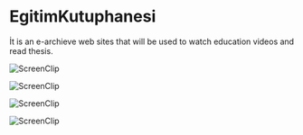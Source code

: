 # EgitimKutuphanesi
İt is an e-archieve web sites that will be used to watch education videos and read thesis.


![ScreenClip](https://user-images.githubusercontent.com/70219430/190847275-3896cea1-bcf0-461d-abe6-5671ebd0b796.png)

![ScreenClip](https://user-images.githubusercontent.com/70219430/190847305-c74c7f71-d5fe-41c1-841a-10f0e17d7b34.png)

![ScreenClip](https://user-images.githubusercontent.com/70219430/190847308-d536fd4a-df14-4204-95da-c637cc0d5b56.png)

![ScreenClip](https://user-images.githubusercontent.com/70219430/190847312-58fdb364-c3c3-45ac-bf93-0a5418b40af6.png)

